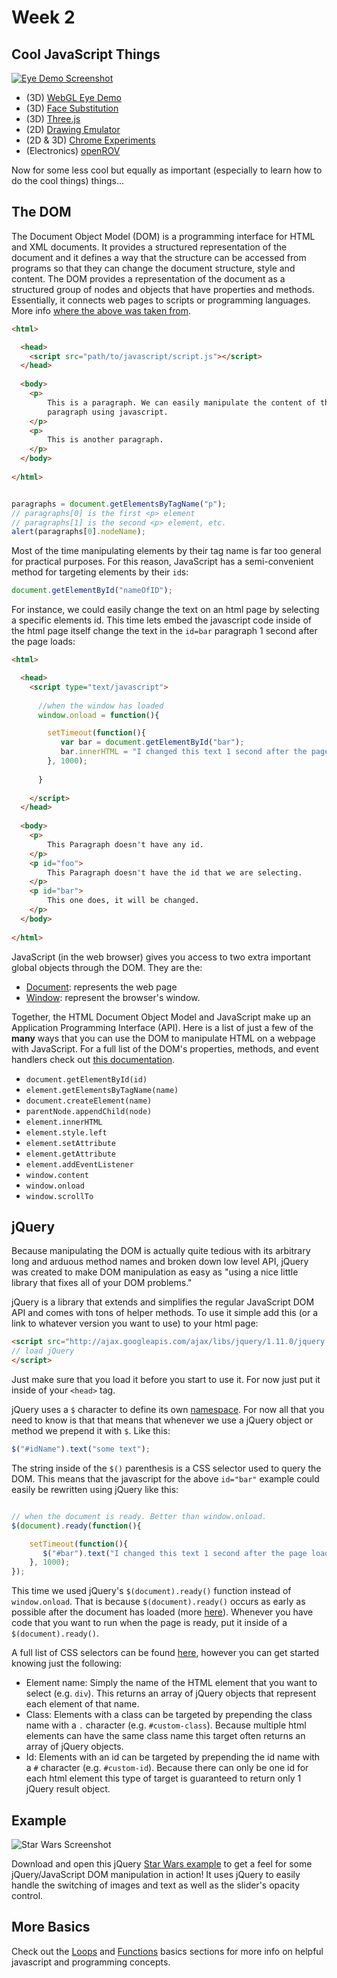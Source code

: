 # Week 2

## Cool JavaScript Things

[![Eye Demo Screenshot](images/eye_demo.png)](http://www.vill.ee/eye/)

- (3D) [WebGL Eye Demo](http://www.vill.ee/eye/)
- (3D) [Face Substitution](http://auduno.github.io/clmtrackr/examples/facesubstitution.html)
- (3D) [Three.js](http://threejs.org/)
- (2D) [Drawing Emulator](http://zetamaze.com/draw.php)
- (2D & 3D) [Chrome Experiments](http://www.chromeexperiments.com/)
- (Electronics) [openROV](https://www.kickstarter.com/projects/openrov/openrov-the-open-source-underwater-robot)

Now for some less cool but equally as important (especially to learn how to do the cool things) things...

## The DOM

The Document Object Model (DOM) is a programming interface for HTML and XML documents. It provides a structured representation of the document and it defines a way that the structure can be accessed from programs so that they can change the document structure, style and content. The DOM provides a representation of the document as a structured group of nodes and objects that have properties and methods. Essentially, it connects web pages to scripts or programming languages. More info [where the above was taken from](https://developer.mozilla.org/en-US/docs/DOM/DOM_Reference/Introduction).

```html
<html>

  <head>
  	<script src="path/to/javascript/script.js"></script>
  </head>
  
  <body>
  	<p>
  		This is a paragraph. We can easily manipulate the content of this
  		paragraph using javascript.
  	</p>
  	<p>
  		This is another paragraph.
  	</p>
  </body>
  
</html>

```

```javascript

paragraphs = document.getElementsByTagName("p");
// paragraphs[0] is the first <p> element
// paragraphs[1] is the second <p> element, etc.
alert(paragraphs[0].nodeName);

```

Most of the time manipulating elements by their tag name is far too general for practical purposes. For this reason, JavaScript has a semi-convenient method for targeting elements by their `id`s:

```javascript
document.getElementById("nameOfID");
```

For instance, we could easily change the text on an html page by selecting a specific elements id. This time lets embed the javascript code inside of the html page itself change the text in the `id=bar` paragraph 1 second after the page loads:

```html
<html>

  <head>
  	<script type="text/javascript">
      
      //when the window has loaded
      window.onload = function(){

        setTimeout(function(){
           var bar = document.getElementById("bar");
           bar.innerHTML = "I changed this text 1 second after the page loaded.";
        }, 1000);
       
      }
      
    </script>
  </head>
  
  <body>
  	<p>
  		This Paragraph doesn't have any id.
  	</p>
  	<p id="foo">
  		This Paragraph doesn't have the id that we are selecting.
  	</p>
  	<p id="bar">
  		This one does, it will be changed.
  	</p>
  </body>
  
</html>
```

JavaScript (in the web browser) gives you access to two extra important global objects through the DOM. They are the:

- [Document](https://developer.mozilla.org/en-US/docs/Web/API/document): represents the web page
- [Window](https://developer.mozilla.org/en-US/docs/Web/API/Window): represent the browser's window.

Together, the HTML Document Object Model and JavaScript make up an Application Programming Interface (API). Here is a list of just a few of the __many__ ways that you can use the DOM to manipulate HTML on a webpage with JavaScript. For a full list of the DOM's properties, methods, and event handlers check out [this documentation](http://www.w3schools.com/jsref/dom_obj_document.asp).

- `document.getElementById(id)`
- `element.getElementsByTagName(name)`
- `document.createElement(name)`
- `parentNode.appendChild(node)`
- `element.innerHTML`
- `element.style.left`
- `element.setAttribute`
- `element.getAttribute`
- `element.addEventListener`
- `window.content`
- `window.onload`
- `window.scrollTo`

## jQuery

Because manipulating the DOM is actually quite tedious with its arbitrary long and arduous method names and broken down low level API, jQuery was created to make DOM manipulation as easy as "using a nice little library that fixes all of your DOM problems."

jQuery is a library that extends and simplifies the regular JavaScript DOM API and comes with tons of helper methods. To use it simple add this (or a link to whatever version you want to use) to your html page:

```html
<script src="http://ajax.googleapis.com/ajax/libs/jquery/1.11.0/jquery.min.js" >
// load jQuery 
</script>
```

Just make sure that you load it before you start to use it. For now just put it inside of your `<head>` tag.

jQuery uses a `$` character to define its own [namespace](http://en.wikipedia.org/wiki/Namespace). For now all that you need to know is that that means that whenever we use a jQuery object or method we prepend it with `$`. Like this:

```javascript
$("#idName").text("some text");
```

The string inside of the `$()` parenthesis is a CSS selector used to query the DOM. This means that the javascript for the above `id="bar"` example could easily be rewritten using jQuery like this:

```javascript

// when the document is ready. Better than window.onload.
$(document).ready(function(){

	setTimeout(function(){
       $("#bar").text("I changed this text 1 second after the page loaded.");
    }, 1000);
});

```

This time we used jQuery's `$(document).ready()` function instead of `window.onload`. That is because `$(document).ready()` occurs as early as possible after the document has loaded (more [here](http://stackoverflow.com/questions/3698200/window-onload-vs-document-ready)). Whenever you have code that you want to run when the page is ready, put it inside of a `$(document).ready()`.

A full list of CSS selectors can be found [here](http://www.w3schools.com/cssref/css_selectors.asp), however you can get started knowing just the following:

- Element name: Simply the name of the HTML element that you want to select (e.g. `div`). This returns an array of jQuery objects that represent each element of that name.
- Class: Elements with a class can be targeted by prepending the class name with a `.` character (e.g. `#custom-class`). Because multiple html elements can have the same class name this target often returns an array of jQuery objects.
- Id: Elements with an id can be targeted by prepending the id name with a `#` character (e.g. `#custom-id`). Because there can only be one id for each html element this type of target is guaranteed to return only 1 jQuery result object.


## Example

![Star Wars Screenshot](images/star_wars_screenshot.png)

Download and open this jQuery [Star Wars example](../examples/star_wars) to get a feel for some jQuery/JavaScript DOM manipulation in action! It uses jQuery to easily handle the switching of images and text as well as the slider's opacity control.

## More Basics

Check out the [Loops](../basics/loops.md) and [Functions](../basics/functions.md) basics sections for more info on helpful javascript and programming concepts.

